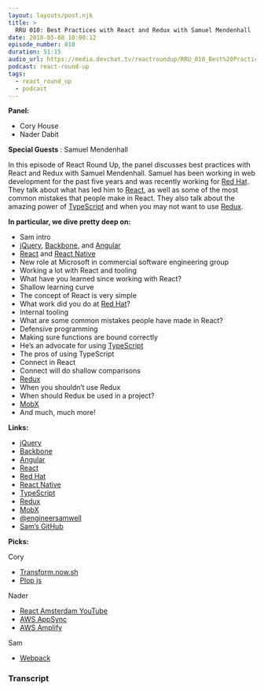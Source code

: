 ```yaml
---
layout: layouts/post.njk
title: >
  RRU 010: Best Practices with React and Redux with Samuel Mendenhall
date: 2018-05-08 10:00:12
episode_number: 010
duration: 51:15
audio_url: https://media.devchat.tv/reactroundup/RRU_010_Best%20Practices_with_React_and_Redux_with_Samuel_Mendenhall.mp3
podcast: react-round-up
tags:
  - react_round_up
  - podcast
---
```


**Panel:**

- Cory House
- Nader Dabit

**Special Guests** : Samuel Mendenhall

In this episode of React Round Up, the panel discusses best practices with React and Redux with Samuel Mendenhall. Samuel has been working in web development for the past five years and was recently working for [Red Hat](https://www.redhat.com/en). They talk about what has led him to [React](https://reactjs.org/), as well as some of the most common mistakes that people make in React. They also talk about the amazing power of [TypeScript](https://www.typescriptlang.org/) and when you may not want to use [Redux](https://redux.js.org/).

**In particular, we dive pretty deep on:**

- Sam intro
- [jQuery](http://jquery.com/), [Backbone](http://backbonejs.org/), and [Angular](https://angular.io/)
- [React](https://reactjs.org/) and [React Native](https://facebook.github.io/react-native/)
- New role at Microsoft in commercial software engineering group
- Working a lot with React and tooling
- What have you learned since working with React?
- Shallow learning curve
- The concept of React is very simple
- What work did you do at [Red Hat](https://www.redhat.com/en)?
- Internal tooling
- What are some common mistakes people have made in React?
- Defensive programming
- Making sure functions are bound correctly
- He’s an advocate for using [TypeScript](https://www.typescriptlang.org/)
- The pros of using TypeScript
- Connect in React
- Connect will do shallow comparisons
- [Redux](https://redux.js.org/)
- When you shouldn’t use Redux
- When should Redux be used in a project?
- [MobX](https://mobx.js.org/getting-started.html)
- And much, much more!

**Links:**

- [jQuery](http://jquery.com/)
- [Backbone](http://backbonejs.org/)
- [Angular](https://angular.io/)
- [React](https://reactjs.org/)
- [Red Hat](https://www.redhat.com/en)
- [React Native](https://facebook.github.io/react-native/)
- [TypeScript](https://www.typescriptlang.org/)
- [Redux](https://redux.js.org/)
- [MobX](https://mobx.js.org/getting-started.html)
- [@engineersamwell](https://twitter.com/engineersamwell)
- [Sam’s GitHub](https://github.com/engineersamuel)

**Picks:**

Cory

- [Transform.now.sh](https://transform.now.sh/)
- [Plop js](https://plopjs.com/)

Nader

- [React Amsterdam YouTube](https://www.youtube.com/channel/UCsFrt8oKNYXGspSlX9u6uXw)
- [AWS AppSync](https://aws.amazon.com/appsync/)
- [AWS Amplify](https://github.com/aws/aws-amplify)

Sam

- [Webpack](https://webpack.js.org/)

### Transcript
